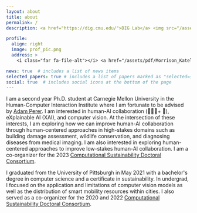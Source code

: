 ```yaml
---
layout: about
title: about
permalink: /
description: <a href="https://dig.cmu.edu/">DIG Lab</a> <img src="/assets/img/DIG-light.svg" height=30px/> @ Carnegie Mellon University. 

profile:
  align: right
  image: prof_pic.png
  address: >
    <i class="far fa-file-alt"></i> <a href="/assets/pdf/Morrison_Katelyn_Resume.pdf">Current Resume</a>

news: true  # includes a list of news items
selected_papers: true # includes a list of papers marked as "selected={true}"
social: true  # includes social icons at the bottom of the page
---
```


I am a second year Ph.D. student at Carnegie Mellon University in the Human-Computer Interaction Institute where I am fortunate to be advised by [Adam Perer](https://perer.org/). I am interested in human-AI collaboration (👩🏻‍💼+ 🤖), eXplainable AI (XAI), and computer vision. At the intersection of these interests, I am exploring how we can improve human-AI collaboration through human-centered approaches in high-stakes domains such as building damage assessment, wildlife conservation, and diagnosing diseases from medical imaging. I am also interested in exploring human-centered approaches to improve low-stakes human-AI collaboration. I am a co-organizer for the 2023 [Computational Sustainability Doctoral Consortium](http://www.compsust.net/compsust-2020/). 

I graduated from the University of Pittsburgh in May 2021 with a bachelor's degree in computer science and a certificate in sustainability. In undergrad, I focused on the application and limitations of computer vision models as well as the distribution of smart mobility resources within cities. I also served as a co-organizer for the 2020 and 2022 [Computational Sustainability Doctoral Consortium](http://www.compsust.net/compsust-2020/). 